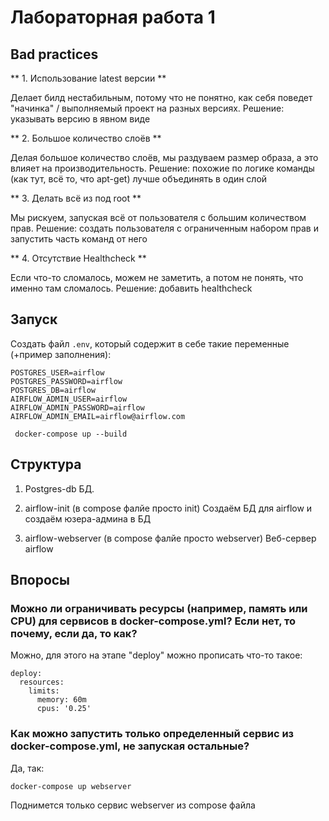 # Лабораторная работа 1

## Bad practices

** 1. Использование latest версии **

Делает билд нестабильным, потому что не понятно, как себя поведет "начинка" / выполняемый проект на разных версиях. Решение: указывать версию в явном виде

** 2. Большое количество слоёв ** 

Делая большое количество слоёв, мы раздуваем размер образа, а это влияет на производительность. Решение: похожие по логике команды (как тут, всё то, что apt-get) лучше объединять в один слой

** 3. Делать всё из под root **

Мы рискуем, запуская всё от пользователя с большим количеством прав. Решение: создать пользователя с ограниченным набором прав и запустить часть команд от него

** 4. Отсутствие Healthcheck **

Если что-то сломалось, можем не заметить, а потом не понять, что именно там сломалось. Peшение: добавить healthcheck

## Запуск
Создать файл `.env`, который содержит в себе такие переменные (+пример заполнения):
```
POSTGRES_USER=airflow
POSTGRES_PASSWORD=airflow
POSTGRES_DB=airflow
AIRFLOW_ADMIN_USER=airflow
AIRFLOW_ADMIN_PASSWORD=airflow
AIRFLOW_ADMIN_EMAIL=airflow@airflow.com
```

```
 docker-compose up --build
```


## Структура

1. Postgres-db
БД. 

2. airflow-init (в compose фалйе просто init)
Создаём БД для airflow и создаём юзера-админа в БД

3. airflow-webserver (в compose фалйе просто webserver)
Веб-сервер airflow

## Впоросы

### Можно ли ограничивать ресурсы (например, память или CPU) для сервисов в docker-compose.yml? Если нет, то почему, если да, то как?

Можно, для этого на этапе "deploy" можно прописать что-то такое:

```
deploy:
  resources:
    limits:
      memory: 60m
      cpus: '0.25'
```

### Как можно запустить только определенный сервис из docker-compose.yml, не запуская остальные?

Да, так:

```
docker-compose up webserver
```

Поднимется только сервис webserver из compose файла